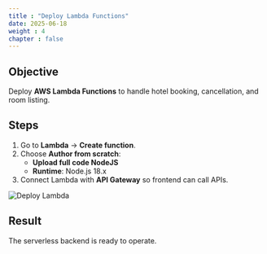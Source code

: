 ```yaml
---
title : "Deploy Lambda Functions"
date: 2025-06-18
weight : 4
chapter : false
---
```


## Objective

Deploy **AWS Lambda Functions** to handle hotel booking, cancellation, and room listing.

## Steps

1. Go to **Lambda** → **Create function**.
2. Choose **Author from scratch**:
   - **Upload full code NodeJS**
   - **Runtime**: Node.js 18.x
3. Connect Lambda with **API Gateway** so frontend can call APIs.

![Deploy Lambda](/images/3_4/1.png)

## Result

The serverless backend is ready to operate.
